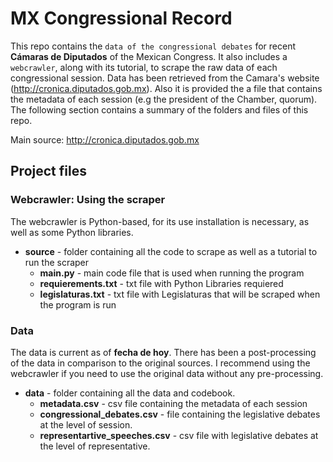 # MX Congressional Record

This repo contains the `data of the congressional debates` for recent **Cámaras de Diputados** of the Mexican Congress. It also includes a `webcrawler`, along with its tutorial, to scrape the raw data of each congressional session. Data has been retrieved from the Camara's website (http://cronica.diputados.gob.mx).  Also it is provided the a file that contains the metadata of each session (e.g the president of the Chamber, quorum). The following section contains a summary of the folders and files of this repo.  

Main source: http://cronica.diputados.gob.mx

## Project files

### Webcrawler: Using the scraper
The webcrawler is Python-based, for its use installation is necessary, as well as some Python libraries. 

* **source** - folder containing all the code to scrape as well as a tutorial to run the scraper
  * **main.py** - main code file that is used when running the program
  * **requierements.txt** - txt file with Python Libraries requiered
  * **legislaturas.txt** - txt file with Legislaturas that will be scraped when the program is run

### Data

The data is current as of **fecha de hoy**. There has been a post-processing of the data in comparison to the original sources. I recommend using the webcrawler if you need to use the original data without any pre-processing. 

* **data** - folder containing all the data and codebook. 
  * **metadata.csv** - csv file containing the metadata of each session
  * **congressional_debates.csv** - file containing the legislative debates at the level of session.
  * **representartive_speeches.csv** - csv file with legislative debates at the level of representative.
